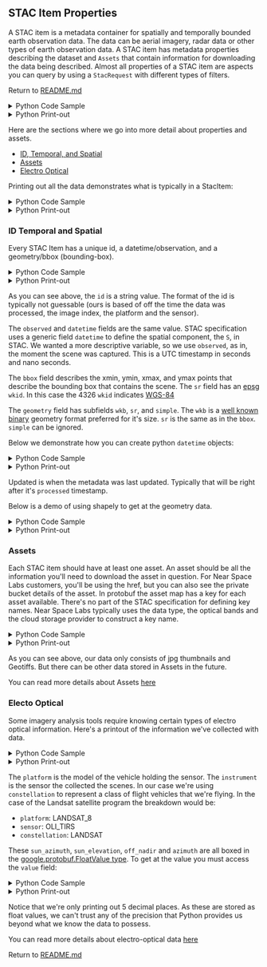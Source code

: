 
## STAC Item Properties
A STAC item is a metadata container for spatially and temporally bounded earth observation data. The data can be aerial imagery, radar data or other types of earth observation data. A STAC item has metadata properties describing the dataset and `Assets` that contain information for downloading the data being described. Almost all properties of a STAC item are aspects you can query by using a `StacRequest` with different types of filters.

Return to [README.md](./README.md)





<details><summary>Python Code Sample</summary>


```python
from nsl.stac.client import NSLClient
from epl.protobuf.stac_pb2 import StacRequest

stac_request = StacRequest()

# get a client interface to the gRPC channel
client = NSLClient()
# for this request we might as well use the search one, as STAC ids ought to be unique
stac_item = client.search_one(stac_request)
```


</details>




<details><summary>Python Print-out</summary>


```text
    nsl client connecting to stac service at: eap.nearspacelabs.net:9090
    
```


</details>



Here are the sections where we go into more detail about properties and assets.

- [ID, Temporal, and Spatial](#id-temporal-and-spatial)
- [Assets](#assets)
- [Electro Optical](#electro-optical)

Printing out all the data demonstrates what is typically in a StacItem:





<details><summary>Python Code Sample</summary>


```python
print(stac_item)
```


</details>




<details><summary>Python Print-out</summary>


```text
    id: "20191110T005417Z_1594_ST2_POM1"
    geometry {
      wkb: "\001\006\000\000\000\001\000\000\000\001\003\000\000\000\001\000\000\000\005\000\000\000\316\252\210\342\367nX\300\265K\302O\323?>@\246\336\241u\325mX\300\211\271\345\000\310?>@:\337\320\324\322mX\300\251;N.\360B>@\343@\000K\365nX\300+\205\227~\373B>@\316\252\210\342\367nX\300\265K\302O\323?>@"
      sr {
        wkid: 4326
      }
      simple: STRONG_SIMPLE
    }
    bbox {
      xmin: -97.73387969347388
      ymin: 30.24914556129946
      xmax: -97.71599312207846
      ymax: 30.261650001518472
      sr {
        wkid: 4326
      }
    }
    properties {
      type_url: "type.googleapis.com/st.protobuf.SwiftMetadata"
      value: "\n\03420190829T153004Z_HAYS_COUNTY\022 4720b2613dc9377a70e74076acb739cf\032\02620191110T005320Z_DAVID \01022\032+POINT(-97.71175384521484 30.19917869567871):\003\010\346!:\005\rf\001\242FB|\n\013\010\331\226\240\353\005\020\320\357\343{\020\001 \272\014-kl\303\3025\353\227\361A=f\001\242FEfp\303\302M\235 \362AU\000\000HCZ$\032Gj?\360\3061\276\215F\272>/\263Z>1hy?\027\036\224\275\261\014\257\276\214W\023>\177\274m?b$\317\223l?\205\3413\276\313\270\255>F\256K>?\272z?\345\022\016\2756\006\247\276\206\335\313=Z\246p?R\03620190904T154946Z_1594_POM2_ST1Z\03620190829T172857Z_1594_POM1_ST2Z\03620190904T154533Z_1594_POM2_ST1Z\03620190904T154946Z_1594_POM2_ST1b\03620190829T172857Z_1594_POM1_ST2h\001p\001\200\001\304Y\210\001\220\373\023"
    }
    assets {
      key: "GEOTIFF_RGB"
      value {
        href: "https://swiftera-processed-data.storage.googleapis.com/20191110T005320Z_DAVID/Publish_0/20191110T005417Z_1594_ST2_POM1.tif"
        type: "image/vnd.stac.geotiff"
        eo_bands: RGB
        asset_type: GEOTIFF
        cloud_platform: GCP
        bucket_manager: "Swiftera"
        bucket_region: "us-central1"
        bucket: "swiftera-processed-data"
        object_path: "20191110T005320Z_DAVID/Publish_0/20191110T005417Z_1594_ST2_POM1.tif"
      }
    }
    assets {
      key: "THUMBNAIL_RGB"
      value {
        href: "https://swiftera-processed-data.storage.googleapis.com/20191110T005320Z_DAVID/Publish_0/20191110T005417Z_1594_ST2_POM1_thumb.jpg"
        type: "image/jpeg"
        eo_bands: RGB
        asset_type: THUMBNAIL
        cloud_platform: GCP
        bucket_manager: "Swiftera"
        bucket_region: "us-central1"
        bucket: "swiftera-processed-data"
        object_path: "20191110T005320Z_DAVID/Publish_0/20191110T005417Z_1594_ST2_POM1_thumb.jpg"
      }
    }
    datetime {
      seconds: 1567099737
      nanos: 259586000
    }
    observed {
      seconds: 1567099737
      nanos: 259586000
    }
    processed {
      seconds: 1573347257
      nanos: 71578000
    }
    updated {
      seconds: 1573347266
      nanos: 103065000
    }
    eo {
      platform: SWIFT_2
      instrument: POM_1
      constellation: SWIFT
      sun_azimuth {
        value: 141.74072265625
      }
      sun_elevation {
        value: 64.46234130859375
      }
      off_nadir {
        value: 19.908658981323242
      }
      azimuth {
        value: 102.08956146240234
      }
    }
    
```


</details>



### ID Temporal and Spatial
Every STAC Item has a unique id, a datetime/observation, and a geometry/bbox (bounding-box).





<details><summary>Python Code Sample</summary>


```python
print("STAC Item id: {}\n".format(stac_item.id))
print("STAC Item observed: {}".format(stac_item.observed))
print("STAC Item datetime: {}".format(stac_item.datetime))
print("STAC Item bbox: {}".format(stac_item.bbox))
print("STAC Item geometry: {}".format(stac_item.geometry))
```


</details>




<details><summary>Python Print-out</summary>


```text
    STAC Item id: 20191110T005417Z_1594_ST2_POM1
    
    STAC Item observed: seconds: 1567099737
    nanos: 259586000
    
    STAC Item datetime: seconds: 1567099737
    nanos: 259586000
    
    STAC Item bbox: xmin: -97.73387969347388
    ymin: 30.24914556129946
    xmax: -97.71599312207846
    ymax: 30.261650001518472
    sr {
      wkid: 4326
    }
    
    STAC Item geometry: wkb: "\001\006\000\000\000\001\000\000\000\001\003\000\000\000\001\000\000\000\005\000\000\000\316\252\210\342\367nX\300\265K\302O\323?>@\246\336\241u\325mX\300\211\271\345\000\310?>@:\337\320\324\322mX\300\251;N.\360B>@\343@\000K\365nX\300+\205\227~\373B>@\316\252\210\342\367nX\300\265K\302O\323?>@"
    sr {
      wkid: 4326
    }
    simple: STRONG_SIMPLE
    
```


</details>



As you can see above, the `id` is a string value. The format of the id is typically not guessable (ours is based of off the time the data was processed, the image index, the platform and the sensor).

The `observed` and `datetime` fields are the same value. STAC specification uses a generic field `datetime` to define the spatial component, the `S`, in STAC. We wanted a more descriptive variable, so we use `observed`, as in, the moment the scene was captured. This is a UTC timestamp in seconds and nano seconds.

The `bbox` field describes the xmin, ymin, xmax, and ymax points that describe the bounding box that contains the scene. The `sr` field has an [epsg](http://www.epsg.org/) `wkid`. In this case the 4326 `wkid` indicates [WGS-84](http://epsg.io/4326)

The `geometry` field has subfields `wkb`, `sr`, and `simple`. The `wkb` is a [well known binary](https://en.wikipedia.org/wiki/Well-known_text_representation_of_geometry#Well-known_binary) geometry format preferred for it's size. `sr` is the same as in the `bbox`. `simple` can be ignored.

Below we demonstrate how you can create python `datetime` objects:





<details><summary>Python Code Sample</summary>


```python
from datetime import datetime
print("Observed Scene: {}".format(datetime.fromtimestamp(stac_item.observed.seconds)))
print("Processed Data: {}".format(datetime.fromtimestamp(stac_item.processed.seconds)))
print("Updated Metadata: {}".format(datetime.fromtimestamp(stac_item.updated.seconds)))
```


</details>




<details><summary>Python Print-out</summary>


```text
    Observed Scene: 2019-08-29 13:28:57
    Processed Data: 2019-11-09 19:54:17
    Updated Metadata: 2019-11-09 19:54:26
```


</details>



Updated is when the metadata was last updated. Typically that will be right after it's `processed` timestamp.

Below is a demo of using shapely to get at the geometry data.





<details><summary>Python Code Sample</summary>


```python
from shapely.geometry import Polygon
from shapely.wkb import loads

print("wkt printout of polygon:\n{}\n".format(loads(stac_item.geometry.wkb)))
print("centroid of polygon:\n{}\n".format(loads(stac_item.geometry.wkb).centroid))
print("bounds:\n{}\n".format(Polygon.from_bounds(stac_item.bbox.xmin, 
                                                 stac_item.bbox.ymin, 
                                                 stac_item.bbox.xmax, 
                                                 stac_item.bbox.ymax)))
```


</details>




<details><summary>Python Print-out</summary>


```text
    wkt printout of polygon:
    MULTIPOLYGON (((-97.73387969347388 30.24931810849712, -97.71615353400793 30.24914556129946, -97.71599312207846 30.26147736940371, -97.73372149491074 30.26165000151847, -97.73387969347388 30.24931810849712)))
    
    centroid of polygon:
    POINT (-97.72493696704974 30.25539788861046)
    
    bounds:
    POLYGON ((-97.73387969347388 30.24914556129946, -97.73387969347388 30.26165000151847, -97.71599312207846 30.26165000151847, -97.71599312207846 30.24914556129946, -97.73387969347388 30.24914556129946))
    
```


</details>



### Assets
Each STAC item should have at least one asset. An asset should be all the information you'll need to download the asset in question. For Near Space Labs customers, you'll be using the href, but you can also see the private bucket details of the asset. In protobuf the asset map has a key for each asset available. There's no part of the STAC specification for defining key names. Near Space Labs typically uses the data type, the optical bands and the cloud storage provider to construct a key name.





<details><summary>Python Code Sample</summary>


```python
from epl.protobuf.stac_pb2 import AssetType
for asset_key in stac_item.assets:
    print("{} asset key".format(asset_key))
    asset = stac_item.assets[asset_key]
    print("href: {}".format(asset.href))
    print("type: {}".format(asset.type))
    print("protobuf enum number and name: {0}, {1}\n".format(asset.asset_type, AssetType.Name(asset.asset_type)))
```


</details>




<details><summary>Python Print-out</summary>


```text
    GEOTIFF_RGB asset key
    href: https://swiftera-processed-data.storage.googleapis.com/20191110T005320Z_DAVID/Publish_0/20191110T005417Z_1594_ST2_POM1.tif
    type: image/vnd.stac.geotiff
    protobuf enum number and name: 2, GEOTIFF
    
    THUMBNAIL_RGB asset key
    href: https://swiftera-processed-data.storage.googleapis.com/20191110T005320Z_DAVID/Publish_0/20191110T005417Z_1594_ST2_POM1_thumb.jpg
    type: image/jpeg
    protobuf enum number and name: 9, THUMBNAIL
    
```


</details>



As you can see above, our data only consists of jpg thumbnails and Geotiffs. But there can be other data stored in Assets in the future.

You can read more details about Assets [here](https://geo-grpc.github.io/api/#epl.protobuf.Asset)

### Electo Optical
Some imagery analysis tools require knowing certain types of electro optical information. Here's a printout of the information we've collected with data.





<details><summary>Python Code Sample</summary>


```python
print(stac_item.eo)
```


</details>




<details><summary>Python Print-out</summary>


```text
    platform: SWIFT_2
    instrument: POM_1
    constellation: SWIFT
    sun_azimuth {
      value: 141.74072265625
    }
    sun_elevation {
      value: 64.46234130859375
    }
    off_nadir {
      value: 19.908658981323242
    }
    azimuth {
      value: 102.08956146240234
    }
    
```


</details>



The `platform` is the model of the vehicle holding the sensor. The `instrument` is the sensor the collected the scenes. In our case we're using `constellation` to represent a class of flight vehicles that we're flying. In the case of the Landsat satellite program the breakdown would be:

- `platform`: LANDSAT_8
- `sensor`: OLI_TIRS
- `constellation`: LANDSAT

These `sun_azimuth`, `sun_elevation`, `off_nadir` and `azimuth` are all boxed in the [google.protobuf.FloatValue type](https://developers.google.com/protocol-buffers/docs/reference/csharp/class/google/protobuf/well-known-types/float-value). To get at the value you must access the `value` field:





<details><summary>Python Code Sample</summary>


```python
print("sun_azimuth: {:.5f}".format(stac_item.eo.sun_azimuth.value))
print("sun_elevation: {:.5f}".format(stac_item.eo.sun_elevation.value))
print("off_nadir: {:.5f}".format(stac_item.eo.off_nadir.value))
print("azimuth: {:.5f}".format(stac_item.eo.azimuth.value))
```


</details>




<details><summary>Python Print-out</summary>


```text
    sun_azimuth: 141.74072
    sun_elevation: 64.46234
    off_nadir: 19.90866
    azimuth: 102.08956
```


</details>



Notice that we're only printing out 5 decimal places. As these are stored as float values, we can't trust any of the precision that Python provides us beyond what we know the data to possess.

You can read more details about electro-optical data [here](https://geo-grpc.github.io/api/#epl.protobuf.Eo)

Return to [README.md](./README.md)
